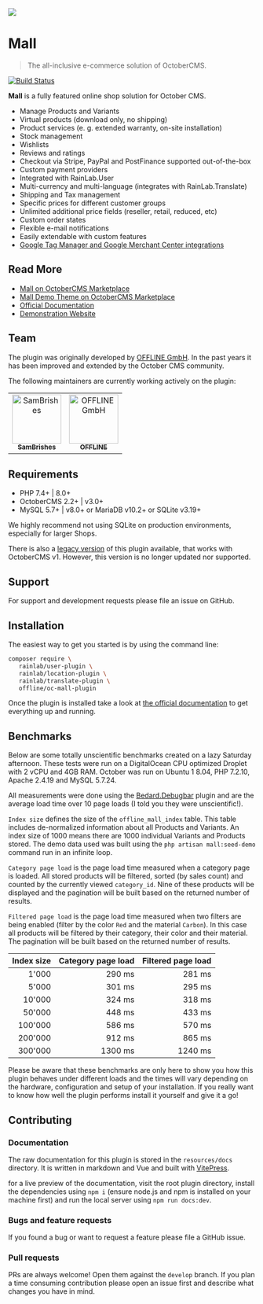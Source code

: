 <p align="center"> 
	<img style="max-width: 100%; margin: 2rem auto; display: block;" src="https://user-images.githubusercontent.com/8600029/52163618-c3bf3d80-26e4-11e9-870c-427401a27937.jpeg">
</p>


# Mall

> The all-inclusive e-commerce solution of OctoberCMS.

[![Build Status](https://travis-ci.com/OFFLINE-GmbH/oc-mall-plugin.svg?branch=develop)](https://travis-ci.com/github/OFFLINE-GmbH/oc-mall-plugin)

**Mall** is a fully featured online shop solution for October CMS.

- Manage Products and Variants
- Virtual products (download only, no shipping)
- Product services (e. g. extended warranty, on-site installation)
- Stock management
- Wishlists
- Reviews and ratings
- Checkout via Stripe, PayPal and PostFinance supported out-of-the-box
- Custom payment providers 
- Integrated with RainLab.User
- Multi-currency and multi-language (integrates with RainLab.Translate)
- Shipping and Tax management
- Specific prices for different customer groups
- Unlimited additional price fields (reseller, retail, reduced, etc)
- Custom order states
- Flexible e-mail notifications
- Easily extendable with custom features
- [Google Tag Manager and Google Merchant Center integrations](https://offline-gmbh.github.io/oc-mall-plugin/digging-deeper/analytics.html)


## Read More

- [Mall on OctoberCMS Marketplace](https://octobercms.com/plugin/offline-mall)
- [Mall Demo Theme on OctoberCMS Marketplace](https://octobercms.com/theme/offline-oc-mall-theme)
- [Official Documentation](https://offline-gmbh.github.io/oc-mall-plugin)
- [Demonstration Website](https://mall.offline.swiss)

## Team

The plugin was originally developed by [OFFLINE GmbH](https://offline.ch). In the past years it has been
improved and extended by the October CMS community.

The following maintainers are currently working actively on the plugin:

<table>
  <tr>
    <td align="center"><a href="https://github.com/SamBrishes"><img src="https://avatars.githubusercontent.com/u/106578633?s=200&v=4" width="100px;" alt="SamBrishes"/><br /><sub><b>SamBrishes</b></sub></a></td>
    <td align="center"><a href="https://github.com/OFFLINE-GmbH/"><img src="https://avatars.githubusercontent.com/u/8600031?s=200&v=4" width="100px;" alt="OFFLINE GmbH"/><br /><sub><b>OFFLINE</b></sub></a></td>
  </tr>
</table>

## Requirements

- PHP 7.4+ | 8.0+
- OctoberCMS 2.2+ | v3.0+
- MySQL 5.7+ | v8.0+ or MariaDB v10.2+ or SQLite v3.19+

We highly recommend not using SQLite on production environments, especially for larger Shops.

There is also a [legacy version](https://github.com/OFFLINE-GmbH/oc-mall-plugin/tree/v1) of this 
plugin available, that works with OctoberCMS v1. However, this version is no longer updated nor 
supported.


## Support

For support and development requests please file an issue on GitHub.


## Installation

The easiest way to get you started is by using the command line:

```bash
composer require \
   rainlab/user-plugin \
   rainlab/location-plugin \
   rainlab/translate-plugin \
   offline/oc-mall-plugin
``` 

Once the plugin is installed take a look at [the official documentation](https://offline-gmbh.github.io/oc-mall-plugin/)
to get everything up and running.


## Benchmarks

Below are some totally unscientific benchmarks created on a lazy Saturday afternoon. These tests 
were run on a DigitalOcean CPU optimized Droplet with 2 vCPU and 4GB RAM. October was run on Ubuntu 1
8.04, PHP 7.2.10, Apache 2.4.19 and MySQL 5.7.24.

All measurements were done using the [Bedard.Debugbar](https://octobercms.com/plugin/bedard-debugbar) 
plugin and are the average load time over 10 page loads (I told you they were unscientific!).
 
`Index size` defines the size of the `offline_mall_index` table. This table includes de-normalized 
information about all Products and Variants. An index size of 1000 means there are 1000 individual 
Variants and Products stored. The demo data used was built using the  `php artisan mall:seed-demo` 
command run in an infinite loop.

`Category page load` is the page load time measured when a category page is loaded. All stored 
products will be filtered, sorted (by sales count) and counted by the currently viewed `category_id`.
Nine of these products will be displayed and the pagination will be built based on the returned 
number of results.

`Filtered page load` is the page load time measured when two filters are being enabled (filter by 
the color `Red` and the material `Carbon`). In this case all products will be filtered by their 
category, their color and their material. The pagination will be built based on the returned number 
of results.

| Index size | Category page load | Filtered page load |
| ---------: | -----------------: | -----------------: |
|      1'000 |             290 ms |             281 ms |
|      5'000 |             301 ms |             295 ms |
|     10'000 |             324 ms |             318 ms |
|     50'000 |             448 ms |             433 ms |
|    100'000 |             586 ms |             570 ms |
|    200'000 |             912 ms |             865 ms |
|    300'000 |            1300 ms |            1240 ms |

Please be aware that these benchmarks are only here to show you how this plugin behaves under 
different loads and the times will vary depending on the hardware, configuration and setup of your 
installation. If you really want to know how well the plugin performs install it yourself and give 
it a go!


## Contributing

### Documentation

The raw documentation for this plugin is stored in the `resources/docs` directory. It is written in 
markdown and Vue and built with [VitePress](https://vitepress.dev).

for a live preview of the documentation, visit the root plugin directory, install the dependencies 
using `npm i` (ensure node.js and npm is installed on your machine first) and run the local server 
using `npm run docs:dev`.


### Bugs and feature requests

If you found a bug or want to request a feature please file a GitHub issue.


### Pull requests

PRs are always welcome! Open them against the `develop` branch. If you plan a time consuming 
contribution please open an issue first and describe what changes you have in mind. 
